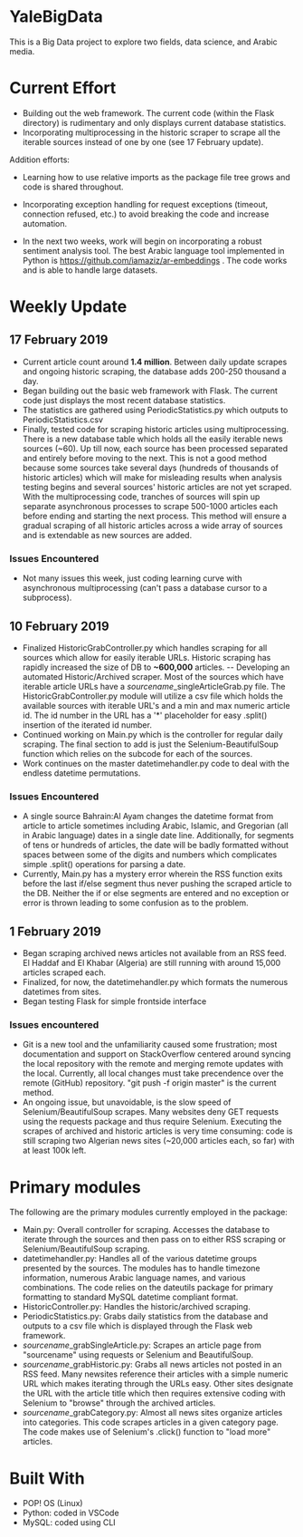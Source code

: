 # YaleBigData

This is a Big Data project to explore two fields, data science, and Arabic media.

# Current Effort

- Building out the web framework.  The current code (within the Flask directory) is rudimentary and only displays current database statistics.
- Incorporating multiprocessing in the historic scraper to scrape all the iterable sources instead of one by one (see 17 February update).

Addition efforts:
- Learning how to use relative imports as the package file tree grows and code is shared throughout.
- Incorporating exception handling for request exceptions (timeout, connection refused, etc.) to avoid breaking the code and increase automation.

- In the next two weeks, work will begin on incorporating a robust sentiment analysis tool.  The best Arabic language tool implemented in Python is https://github.com/iamaziz/ar-embeddings .  The code works and is able to handle large datasets.

# Weekly Update

## 17 February 2019

- Current article count around <b>1.4 million</b>.  Between daily update scrapes and ongoing historic scraping, the database adds 200-250 thousand a day.
- Began building out the basic web framework with Flask.  The current code just displays the most recent database statistics.
- The statistics are gathered using PeriodicStatistics.py which outputs to PeriodicStatistics.csv
- Finally, tested code for scraping historic articles using multiprocessing.  There is a new database table which holds all the easily iterable news sources (~60).  Up till now, each source has been processed separated and entirely before moving to the next.  This is not a good method because some sources take several days (hundreds of thousands of historic articles) which will make for misleading results when analysis testing begins and several sources' historic articles are not yet scraped.  With the multiprocessing code, tranches of sources will spin up separate asynchronous processes to scrape 500-1000 articles each before ending and starting the next process.  This method will ensure a gradual scraping of all historic articles across a wide array of sources and is extendable as new sources are added.

### Issues Encountered

- Not many issues this week, just coding learning curve with asynchronous multiprocessing (can't pass a database cursor to a subprocess).

## 10 February 2019

- Finalized HistoricGrabController.py which handles scraping for all sources which allow for easily iterable URLs.  Historic scraping has rapidly increased the size of DB to <b>~600,000</b> articles.
-- Developing an automated Historic/Archived scraper.  Most of the sources which have iterable article URLs have a <i>sourcename</i>_singleArticleGrab.py file.  The HistoricGrabController.py module will utilize a csv file which holds the available sources with iterable URL's and a min and max numeric article id.  The id number in the URL has a '*' placeholder for easy .split() insertion of the iterated id number.
- Continued working on Main.py which is the controller for regular daily scraping.  The final section to add is just the Selenium-BeautifulSoup function which relies on the subcode for each of the sources.
- Work continues on the master datetimehandler.py code to deal with the endless datetime permutations.

### Issues Encountered

- A single source Bahrain:Al Ayam changes the datetime format from article to article sometimes including Arabic, Islamic, and Gregorian (all in Arabic language) dates in a single date line.  Additionally, for segments of tens or hundreds of articles, the date will be badly formatted without spaces between some of the digits and numbers which complicates simple .split() operations for parsing a date.
- Currently, Main.py has a mystery error wherein the RSS function exits before the last if/else segment thus never pushing the scraped article to the DB.  Neither the if or else segments are entered and no exception or error is thrown leading to some confusion as to the problem.

## 1 February 2019

- Began scraping archived news articles not available from an RSS feed.  El Haddaf and El Khabar (Algeria) are still running with around 15,000 articles scraped each.
- Finalized, for now, the datetimehandler.py which formats the numerous datetimes from sites.
- Began testing Flask for simple frontside interface

### Issues encountered

- Git is a new tool and the unfamiliarity caused some frustration; most documentation and support on StackOverflow centered around syncing the local repository with the remote and merging remote updates with the local.  Currently, all local changes must take precendence over the remote (GitHub) repository.  "git push -f origin master" is the current method.
- An ongoing issue, but unavoidable, is the slow speed of Selenium/BeautifulSoup scrapes.  Many websites deny GET requests using the requests package and thus require Selenium.  Executing the scrapes of archived and historic articles is very time consuming: code is still scraping two Algerian news sites (~20,000 articles each, so far) with at least 100k left.

# Primary modules

The following are the primary modules currently employed in the package:
- Main.py: Overall controller for scraping.  Accesses the database to iterate through the sources and then pass on to either RSS scraping or Selenium/BeautifulSoup scraping.
- datetimehandler.py: Handles all of the various datetime groups presented by the sources.  The modules has to handle timezone information, numerous Arabic language names, and various combinations.  The code relies on the dateutils package for primary formatting to standard MySQL datetime compliant format.
- HistoricController.py: Handles the historic/archived scraping.
- PeriodicStatistics.py: Grabs daily statistics from the database and outputs to a csv file which is displayed through the Flask web framework.
- <i>sourcename</i>_grabSingleArticle.py: Scrapes an article page from "sourcename" using requests or Selenium and BeautifulSoup.
- <i>sourcename</i>_grabHistoric.py: Grabs all news articles not posted in an RSS feed.  Many newsites reference their articles with a simple numeric URL which makes iterating through the URLs easy.  Other sites designate the URL with the article title which then requires extensive coding with Selenium to "browse" through the archived articles.
- <i>sourcename</i>_grabCategory.py: Almost all news sites organize articles into categories.  This code scrapes articles in a given category page.  The code makes use of Selenium's .click() function to "load more" articles.

# Built With

- POP! OS (Linux)
- Python: coded in VSCode
- MySQL: coded using CLI
